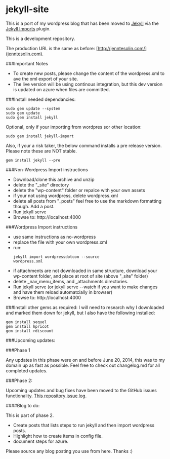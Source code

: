 jekyll-site
===========

This is a port of my wordpress blog that has been moved to [Jekyll](http://jekyllrb.com/) via the [Jekyll Imports](http://import.jekyllrb.com/) plugin.

This is a development repository.

The production URL is the same as before: [http://jenntesolin.com/](jenntesolin.com).


###Important Notes
- To create new posts, please change the content of the wordpress.xml to ave the xml export of your site.
- The live version will be using continous integration, but this dev version is updated on azure when files are committed.

###Install needed dependancies:

<pre><code>sudo gem update --system
sudo gem update
sudo gem install jekyll</code></pre>

Optional, only if your importing from wordpres sor other location:
<pre><code>sudo gem install jekyll-import</code></pre>

Also, if your a risk taker, the below command installs a pre release version. Please note these are NOT stable.

<pre><code>gem install jekyll --pre</code></pre>

###Non-Wordpress Import instructions
- Download/clone this archive and unzip
- delete the "_site" directory
- delete the "wp-content" folder or repalce with your own assets
- if your not using wordpress, delete wordpress.xml
- delete all posts from "_posts" feel free to use the markdown formatting though. Add a post.
- Run jekyll serve
- Browse to: http://localhost:4000

###Wordpress Import instructions
- use same instructions as no-wordpress
-  replace the file with your own wordpress.xml
- run: <pre><code>jekyll import wordpressdotcom --source wordpress.xml</code></pre>
- if attachments are not downloaded in same structure, download your wp-content folder, and place at root of site (above "_site" folder)
- delete _nav_menu_items, and _attachments directories.
- Run jekyll serve (or jekyll serve --watch if you want to make changes and have them reload automatcially in browser)
- Browse to: http://localhost:4000

###Install other gems as required:
I will need to research why I downloaded and marked them down for jekyll, but I also have the following installed:

<pre><code>gem install sequel
gem install hpricot
gem install rdiscount
</code></pre>

###Upcoming updates:

###Phase 1

Any updates in this phase were on and before June 20, 2014, this was to my domain up as fast as possible. Feel free to check out changelog.md for all completed updates.

###Phase 2:

Upcoming updates and bug fixes have been moved to the GitHub issues functionality. [This repository issue log](https://github.com/jennifert/jekyll-site/issues).

####Blog to do:

This is part of phase 2.

- Create posts that lists steps to run jekyll and then import wordpress posts.
- Highlight how to create items in config file.
- document steps for azure.


Please source any blog posting you use from here. Thanks :)
